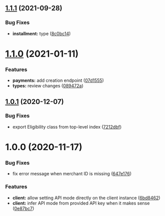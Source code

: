 ## [1.1.1](https://github.com/alma/alma-js-client/compare/v1.1.0...v1.1.1) (2021-09-28)


### Bug Fixes

* **installment:** type ([8c0bc14](https://github.com/alma/alma-js-client/commit/8c0bc148946a7f829472c53839ffbdc9b8afd028))

# [1.1.0](https://github.com/alma/alma-js-client/compare/v1.0.1...v1.1.0) (2021-01-11)


### Features

* **payments:** add creation endpoint ([07d1555](https://github.com/alma/alma-js-client/commit/07d1555a4a3abc5d0f252e56e82f3fadc3f3b4f8))
* **types:** review changes ([089472a](https://github.com/alma/alma-js-client/commit/089472a39be599599d34d58997c2ef6135ceb247))

## [1.0.1](https://github.com/alma/alma-js-client/compare/v1.0.0...v1.0.1) (2020-12-07)


### Bug Fixes

* export Eligibility class from top-level index ([7212dbf](https://github.com/alma/alma-js-client/commit/7212dbf0f0d06cc7232e8fc891e6b426cfbb52d9))

# 1.0.0 (2020-11-17)


### Bug Fixes

* fix error message when merchant ID is missing ([647e176](https://github.com/alma/alma-js-client/commit/647e17680403e0ae73111f4c270e534e2f960d31))


### Features

* **client:** allow setting API mode directly on the client instance ([6bd8462](https://github.com/alma/alma-js-client/commit/6bd84629165bf3e45e409c056283dc56be847522))
* **client:** infer API mode from provided API key when it makes sense ([0e87bc7](https://github.com/alma/alma-js-client/commit/0e87bc7d071dd1e58e454f124c93e491b834da5c))
